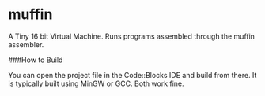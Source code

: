 muffin
=====

A Tiny 16 bit Virtual Machine. Runs programs assembled through the muffin assembler.

###How to Build


You can open the project file in the Code::Blocks IDE and build from there. It is typically built using MinGW or GCC. Both work fine.
